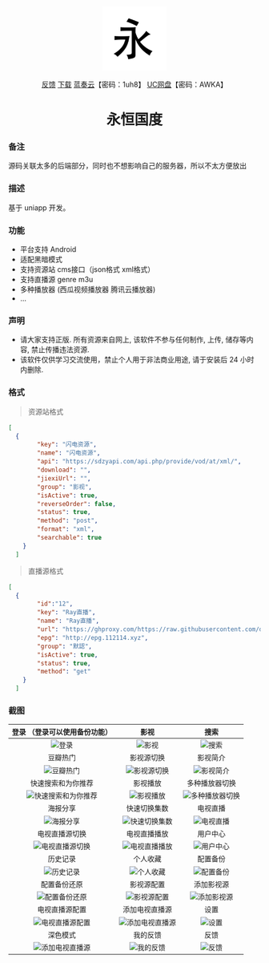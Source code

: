 <p align="center">
<img width="128" src="https://raw.githubusercontent.com/qallen028/ZyPlayer/main/logo.png" >
</p>
<p align="center">
<a href="https://github.com/qallen028/ZyPlayer/issues" target="_blank">反馈</a>
<a href="https://github.com/qallen028/ZyPlayer/releases" target="_blank">下载</a>
<a href="https://wwza.lanzoup.com/i2ToI10o0dod" target="_blank">蓝奏云</a>【密码：1uh8】
<a href="https://fast.uc.cn/s/ff2d76159d204" target="_blank">UC网盘</a>【密码：AWKA】
</p>

<h1 align="center">永恒国度</h1>

### 备注

源码关联太多的后端部分，同时也不想影响自己的服务器，所以不太方便放出

### 描述

基于 uniapp 开发。

### 功能

- 平台支持 Android
- 适配黑暗模式
- 支持资源站 cms接口（json格式 xml格式）
- 支持直播源 genre m3u
- 多种播放器 (西瓜视频播放器 腾讯云播放器)
- ...

### 声明

- 请大家支持正版. 所有资源来自网上, 该软件不参与任何制作, 上传, 储存等内容, 禁止传播违法资源.
- 该软件仅供学习交流使用，禁止个人用于非法商业用途, 请于安装后 24 小时内删除.


### 格式

> 资源站格式
```json
[
  {
        "key": "闪电资源",
        "name": "闪电资源",
        "api": "https://sdzyapi.com/api.php/provide/vod/at/xml/",
        "download": "",
        "jiexiUrl": "",
        "group": "影视",
        "isActive": true,
        "reverseOrder": false,
        "status": true,
        "method": "post",
        "format": "xml",
        "searchable": true
    }
  ]
```
> 直播源格式
```json
[
  {
        "id":"12",
        "key": "Ray直播",
        "name": "Ray直播",
        "url": "https://ghproxy.com/https://raw.githubusercontent.com/dxawi/0/main/tvlive.txt",
        "epg": "http://epg.112114.xyz",
        "group": "默認",
        "isActive": true,
        "status": true,
        "method": "get"
    }
  ]
```


###  截图

| 登录 （登录可以使用备份功能） | 影视 | 搜索 |
| :-----------------------------------: | :--: |:---: |
| ![登录](https://ghproxy.com/https://raw.githubusercontent.com/qallen028/ZyPlayer/main/Screenshot_20230626-143044.png) | ![影视](https://ghproxy.com/https://raw.githubusercontent.com/qallen028/ZyPlayer/main/Screenshot_20230626-143143.png) | ![搜索](https://ghproxy.com/https://raw.githubusercontent.com/qallen028/ZyPlayer/main/Screenshot_20230626-144457.png) |
| 豆瓣热门|影视源切换|影视简介|
|  ![豆瓣热门](https://ghproxy.com/https://raw.githubusercontent.com/qallen028/ZyPlayer/main/Screenshot_20230626-143154.png) | ![影视源切换](https://ghproxy.com/https://raw.githubusercontent.com/qallen028/ZyPlayer/main/Screenshot_20230626-143205.png) | ![影视简介](https://ghproxy.com/https://raw.githubusercontent.com/qallen028/ZyPlayer/main/Screenshot_20230626-143218.png) |
| 快速搜索和为你推荐 | 影视播放 | 多种播放器切换 |
|  ![快速搜索和为你推荐](https://ghproxy.com/https://raw.githubusercontent.com/qallen028/ZyPlayer/main/Screenshot_20230626-143242.png) | ![影视播放](https://ghproxy.com/https://raw.githubusercontent.com/qallen028/ZyPlayer/main/Screenshot_20230626-143302.png) | ![多种播放器切换](https://ghproxy.com/https://raw.githubusercontent.com/qallen028/ZyPlayer/main/Screenshot_20230626-145005.png) |
| 海报分享 | 快速切换集数 | 电视直播 |
| ![海报分享](https://ghproxy.com/https://raw.githubusercontent.com/qallen028/ZyPlayer/main/Screenshot_20230626-143353.png) | ![快速切换集数](https://ghproxy.com/https://raw.githubusercontent.com/qallen028/ZyPlayer/main/Screenshot_20230626-143409.png) | ![电视直播](https://ghproxy.com/https://raw.githubusercontent.com/qallen028/ZyPlayer/main/Screenshot_20230626-143424.png) |
| 电视直播源切换 | 电视直播播放 | 用户中心 |
| ![电视直播源切换](https://ghproxy.com/https://raw.githubusercontent.com/qallen028/ZyPlayer/main/Screenshot_20230626-143430.png) | ![电视直播播放](https://ghproxy.com/https://raw.githubusercontent.com/qallen028/ZyPlayer/main/Screenshot_20230626-143447.png) | ![用户中心](https://ghproxy.com/https://raw.githubusercontent.com/qallen028/ZyPlayer/main/Screenshot_20230626-143556.png) |
| 历史记录 | 个人收藏 | 配置备份 
| ![历史记录](https://ghproxy.com/https://raw.githubusercontent.com/qallen028/ZyPlayer/main/Screenshot_20230626-143622.png) | ![个人收藏](https://ghproxy.com/https://raw.githubusercontent.com/qallen028/ZyPlayer/main/Screenshot_20230626-143629.png) | ![配置备份](https://ghproxy.com/https://raw.githubusercontent.com/qallen028/ZyPlayer/main/Screenshot_20230626-143640.png) |
| 配置备份还原 | 影视源配置 | 添加影视源 |
| ![配置备份还原](https://ghproxy.com/https://raw.githubusercontent.com/qallen028/ZyPlayer/main/Screenshot_20230626-143647.png) | ![影视源配置](https://ghproxy.com/https://raw.githubusercontent.com/qallen028/ZyPlayer/main/Screenshot_20230626-143701.png) | ![添加影视源](https://ghproxy.com/https://raw.githubusercontent.com/qallen028/ZyPlayer/main/Screenshot_20230626-143709.png) |
| 电视直播源配置 | 添加电视直播源 | 设置 |
| ![电视直播源配置](https://ghproxy.com/https://raw.githubusercontent.com/qallen028/ZyPlayer/main/Screenshot_20230626-143726.png) | ![添加电视直播源](https://ghproxy.com/https://raw.githubusercontent.com/qallen028/ZyPlayer/main/Screenshot_20230626-143731.png) | ![设置](https://ghproxy.com/https://raw.githubusercontent.com/qallen028/ZyPlayer/main/Screenshot_20230626-143744.png) |
| 深色模式 | 我的反馈 | 反馈 |
| ![添加电视直播源](https://ghproxy.com/https://raw.githubusercontent.com/qallen028/ZyPlayer/main/Screenshot_20230626-144009.png) | ![我的反馈](https://ghproxy.com/https://raw.githubusercontent.com/qallen028/ZyPlayer/main/Screenshot_20230626-144049.png) | ![反馈](https://ghproxy.com/https://raw.githubusercontent.com/qallen028/ZyPlayer/main/Screenshot_20230626-144114.png) |
 
